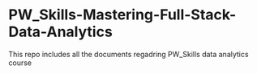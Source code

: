 # PW_Skills-Mastering-Full-Stack-Data-Analytics
This repo includes all the documents regadring PW_Skills data analytics course
